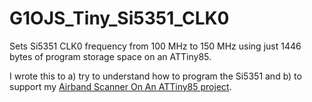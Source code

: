 # G1OJS_Tiny_Si5351_CLK0
Sets Si5351 CLK0 frequency from 100 MHz to 150 MHz using just 1446 bytes of program storage space on an ATTiny85.

I wrote this to a) try to understand how to program the Si5351 and b) to support my [Airband Scanner On An ATTiny85 project](https://github.com/G1OJS/ATTiny85-Scanner-Radio).
